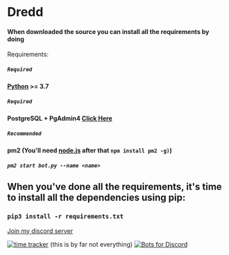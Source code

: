 # Dredd
#### When downloaded the source you can install all the requirements by doing
Requirements:

##### `Required`
#### [Python](https://www.python.org/downloads/) >= 3.7

##### `Required`
#### PostgreSQL + PgAdmin4 [Click Here](https://www.enterprisedb.com/downloads/postgres-postgresql-downloads)

##### `Recommended`
#### pm2 (You'll need [node.js](https://nodejs.org/en/download/) after that `npm install pm2 -g)`)
##### `pm2 start bot.py --name <name>`

## When you've done all the requirements, it's time to install all the dependencies using pip:
### `pip3 install -r requirements.txt`

[Join my discord server](https://discord.gg/f3MaASW)

[![time tracker](https://wakatime.com/badge/github/TheMoksej/Dredd.svg)](https://wakatime.com/badge/github/TheMoksej/Dredd) (this is by far not everything)
[![Bots for Discord](https://botsfordiscord.com/api/bot/667117267405766696/widget)](https://botsfordiscord.com/bots/667117267405766696)
